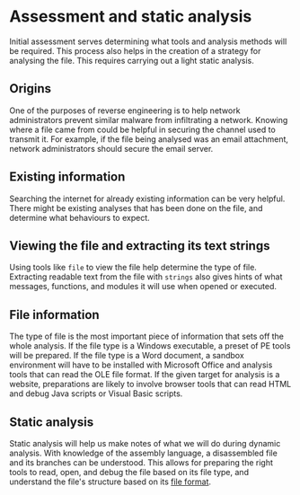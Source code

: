 # Assessment and static analysis

Initial assessment serves determining what tools and analysis methods will be required. This process also helps in the creation of a strategy for analysing the file. This requires carrying out a light static analysis.

## Origins

One of the purposes of reverse engineering is to help network administrators prevent similar malware from infiltrating a network. Knowing where a file came from could be helpful in securing the channel used to transmit it. For example, if the file being analysed was an email attachment, network administrators should secure the email server.

## Existing information

Searching the internet for already existing information can be very helpful. There might be existing analyses that has been done on the file, and determine what behaviours to expect.

## Viewing the file and extracting its text strings

Using tools like `file` to view the file help determine the type of file. Extracting readable text from the file with `strings` also gives hints of what messages, functions, and modules it will use when opened or executed.

## File information

The type of file is the most important piece of information that sets off the whole analysis. If the file type is a Windows executable, a preset of PE tools will be prepared. If the file type is a Word document, a sandbox environment will have to be installed with Microsoft Office and analysis tools that can read the OLE file format. If the given target for analysis is a website, preparations are likely to involve browser tools that can read HTML and debug Java scripts or Visual Basic scripts.

## Static analysis

Static analysis will help us make notes of what we will do during dynamic analysis. With knowledge of the assembly language, a disassembled file and its branches can be understood. This allows for preparing the right tools to read, open, and debug the file based on its file type, and understand the file's structure based on its [file format](../binary/README.md).